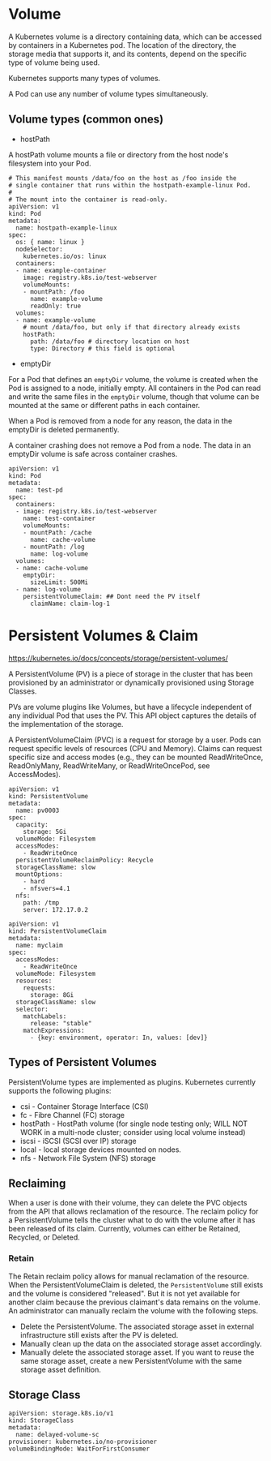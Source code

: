 # Volume

A Kubernetes volume is a directory containing data, which can be accessed by containers in a Kubernetes pod. The location of the directory, the storage media that supports it, and its contents, depend on the specific type of volume being used.

Kubernetes supports many types of volumes.

A Pod can use any number of volume types simultaneously.

## Volume types (common ones)

- hostPath

A hostPath volume mounts a file or directory from the host node's filesystem into your Pod.

```
# This manifest mounts /data/foo on the host as /foo inside the
# single container that runs within the hostpath-example-linux Pod.
#
# The mount into the container is read-only.
apiVersion: v1
kind: Pod
metadata:
  name: hostpath-example-linux
spec:
  os: { name: linux }
  nodeSelector:
    kubernetes.io/os: linux
  containers:
  - name: example-container
    image: registry.k8s.io/test-webserver
    volumeMounts:
    - mountPath: /foo
      name: example-volume
      readOnly: true
  volumes:
  - name: example-volume
    # mount /data/foo, but only if that directory already exists
    hostPath:
      path: /data/foo # directory location on host
      type: Directory # this field is optional
```

- emptyDir

For a Pod that defines an `emptyDir` volume, the volume is created when the Pod is assigned to a node, initially empty. All containers in the Pod can read and write the same files in the `emptyDir` volume, though that volume can be mounted at the same or different paths in each container.

When a Pod is removed from a node for any reason, the data in the emptyDir is deleted permanently.

A container crashing does not remove a Pod from a node. The data in an emptyDir volume is safe across container crashes.

```
apiVersion: v1
kind: Pod
metadata:
  name: test-pd
spec:
  containers:
  - image: registry.k8s.io/test-webserver
    name: test-container
    volumeMounts:
    - mountPath: /cache
      name: cache-volume
    - mountPath: /log
      name: log-volume
  volumes:
  - name: cache-volume
    emptyDir:
      sizeLimit: 500Mi
  - name: log-volume
    persistentVolumeClaim: ## Dont need the PV itself
      claimName: claim-log-1
```

# Persistent Volumes & Claim

https://kubernetes.io/docs/concepts/storage/persistent-volumes/

A PersistentVolume (PV) is a piece of storage in the cluster that has been provisioned by an administrator or dynamically provisioned using Storage Classes.

PVs are volume plugins like Volumes, but have a lifecycle independent of any individual Pod that uses the PV. This API object captures the details of the implementation of the storage.

A PersistentVolumeClaim (PVC) is a request for storage by a user.
Pods can request specific levels of resources (CPU and Memory). Claims can request specific size and access modes (e.g., they can be mounted ReadWriteOnce, ReadOnlyMany, ReadWriteMany, or ReadWriteOncePod, see AccessModes).

```
apiVersion: v1
kind: PersistentVolume
metadata:
  name: pv0003
spec:
  capacity:
    storage: 5Gi
  volumeMode: Filesystem
  accessModes:
    - ReadWriteOnce
  persistentVolumeReclaimPolicy: Recycle
  storageClassName: slow
  mountOptions:
    - hard
    - nfsvers=4.1
  nfs:
    path: /tmp
    server: 172.17.0.2
```

```
apiVersion: v1
kind: PersistentVolumeClaim
metadata:
  name: myclaim
spec:
  accessModes:
    - ReadWriteOnce
  volumeMode: Filesystem
  resources:
    requests:
      storage: 8Gi
  storageClassName: slow
  selector:
    matchLabels:
      release: "stable"
    matchExpressions:
      - {key: environment, operator: In, values: [dev]}
```

## Types of Persistent Volumes

PersistentVolume types are implemented as plugins. Kubernetes currently supports the following plugins:

- csi - Container Storage Interface (CSI)
- fc - Fibre Channel (FC) storage
- hostPath - HostPath volume (for single node testing only; WILL NOT WORK in a multi-node cluster; consider using local volume instead)
- iscsi - iSCSI (SCSI over IP) storage
- local - local storage devices mounted on nodes.
- nfs - Network File System (NFS) storage

## Reclaiming

When a user is done with their volume, they can delete the PVC objects from the API that allows reclamation of the resource. The reclaim policy for a PersistentVolume tells the cluster what to do with the volume after it has been released of its claim. Currently, volumes can either be Retained, Recycled, or Deleted.

### Retain

The Retain reclaim policy allows for manual reclamation of the resource. When the PersistentVolumeClaim is deleted, the `PersistentVolume` still exists and the volume is considered "released". But it is not yet available for another claim because the previous claimant's data remains on the volume. An administrator can manually reclaim the volume with the following steps.

- Delete the PersistentVolume. The associated storage asset in external infrastructure still exists after the PV is deleted.
- Manually clean up the data on the associated storage asset accordingly.
- Manually delete the associated storage asset.
  If you want to reuse the same storage asset, create a new PersistentVolume with the same storage asset definition.

## Storage Class

```
apiVersion: storage.k8s.io/v1
kind: StorageClass
metadata:
  name: delayed-volume-sc
provisioner: kubernetes.io/no-provisioner
volumeBindingMode: WaitForFirstConsumer
```
